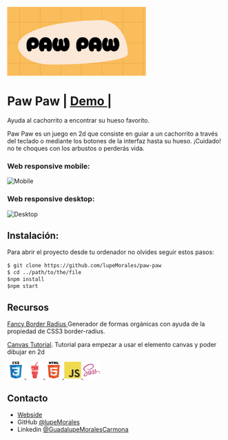![paw paw](./src/images/logo.png)

# Paw Paw <span> | </span>  <a href="lupemorales.github.io/paw-paw/" target="_blank">   Demo </a><span> | </span>
    
Ayuda al cachorrito a encontrar su hueso favorito.

Paw Paw es un juego en 2d que consiste en guiar a un cachorrito a través del teclado o mediante los botones de la interfaz hasta su hueso. ¡Cuidado! no te choques con los arbustos o perderás vida.

### Web responsive mobile:

![Mobile]()


### Web responsive desktop:

![Desktop]()

## Instalación:

Para abrir el proyecto desde tu ordenador no olvides seguir estos pasos:

```
$ git clone https://github.com/lupeMorales/paw-paw
$ cd ../path/to/the/file
$npm install
$npm start
```

## Recursos
<p>
 <a href="https://9elements.github.io/fancy-border-radius/#57.34.68.23--100.250" target="_blank">Fancy Border Radius </a> Generador de formas orgánicas con ayuda de la propiedad de CSS3 border-radius.</p>

<p>  <a href="https://developer.mozilla.org/en-US/docs/Web/API/Canvas_API/Tutorial" target="_blank">Canvas Tutorial</a>. Tutorial para empezar a usar el elemento canvas y poder dibujar en 2d</p>


<p align="left"> <a href="https://www.w3schools.com/css/" target="_blank"> <img src="https://raw.githubusercontent.com/devicons/devicon/master/icons/css3/css3-original-wordmark.svg" alt="css3" width="40" height="40"/> </a> <a href="https://gulpjs.com" target="_blank"> <img src="https://raw.githubusercontent.com/devicons/devicon/master/icons/gulp/gulp-plain.svg" alt="gulp" width="40" height="40"/> </a> <a href="https://www.w3.org/html/" target="_blank"> <img src="https://raw.githubusercontent.com/devicons/devicon/master/icons/html5/html5-original-wordmark.svg" alt="html5" width="40" height="40"/> </a> <a href="https://developer.mozilla.org/en-US/docs/Web/JavaScript" target="_blank"> <img src="https://raw.githubusercontent.com/devicons/devicon/master/icons/javascript/javascript-original.svg" alt="javascript" width="40" height="40"/> </a> <a href="https://sass-lang.com" target="_blank"> <img src="https://raw.githubusercontent.com/devicons/devicon/master/icons/sass/sass-original.svg" alt="sass" width="40" height="40"/> </a> </p>



## Contacto

- [Webside](https://lupemorales.github.io/portfolio/)
- GitHub [@lupeMorales](https://github.com/lupeMorales )
- Linkedin [@GuadalupeMoralesCarmona](https://linkedin.com/in/guadalupe-morales-carmona-817245226/ )
